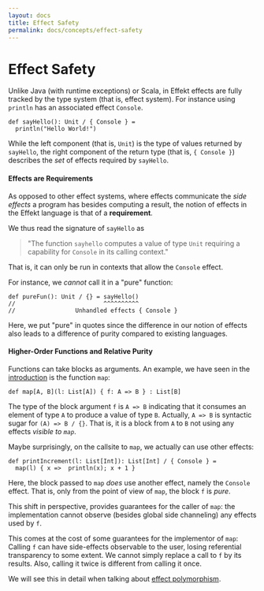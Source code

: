 ```yaml
---
layout: docs
title: Effect Safety
permalink: docs/concepts/effect-safety
---
```


# Effect Safety
Unlike Java (with runtime exceptions) or Scala, in Effekt effects are fully
tracked by the type system (that is, effect system). For instance using
`println` has an associated effect `Console`.

```effekt
def sayHello(): Unit / { Console } =
  println("Hello World!")
```
While the left component (that is, `Unit`) is the type of values returned by
`sayHello`, the right component of the return type (that is, `{ Console }`)
describes the _set_ of effects required by `sayHello`.

#### Effects are Requirements
As opposed to other effect systems, where effects communicate the _side effects_
a program has besides computing a result, the notion of effects in the Effekt
language is that of a **requirement**.

We thus read the signature of `sayHello` as

> "The function `sayhello` computes a value of type `Unit` requiring a
> capability for `Console` in its calling context."

That is, it can only be run in contexts that allow the `Console` effect.

For instance, we _cannot_ call it in a "pure" function:
```effekt
def pureFun(): Unit / {} = sayHello()
//                         ^^^^^^^^^^
//                 Unhandled effects { Console }
```
Here, we put "pure" in quotes since the difference in our notion of effects also
leads to a difference of purity compared to existing languages.

#### Higher-Order Functions and Relative Purity
Functions can take blocks as arguments. An example, we have seen in the
[introduction](../) is the function `map`:

```
def map[A, B](l: List[A]) { f: A => B } : List[B]
```
The type of the block argument `f` is `A => B` indicating that it consumes an
element of type `A` to produce a value of type `B`. Actually, `A => B` is
syntactic sugar for `(A) => B / {}`. That is, it is a block from `A` to `B`
not using any effects _visible to `map`_.

Maybe surprisingly, on the callsite to `map`, we actually can use other effects:
```
def printIncrement(l: List[Int]): List[Int] / { Console } =
  map(l) { x =>  println(x); x + 1 }
```
Here, the block passed to `map` _does_ use another effect, namely the `Console`
effect.
That is, only from the point of view of `map`, the block `f` is _pure_.

This shift in perspective, provides guarantees for the caller of `map`: the
implementation cannot observe (besides global side channeling) any effects
used by `f`.

This comes at the cost of some guarantees for the implementor of `map`:
Calling `f` can have side-effects observable to the user, losing referential
transparency to some extent. We cannot simply replace a call to `f` by its
results. Also, calling it twice is different from calling it once.

We will see this in detail when talking about [effect polymorphism](effect-polymorphism).
